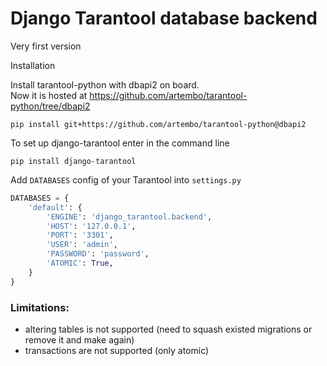 # Django Tarantool database backend
Very first version

Installation

Install tarantool-python with dbapi2 on board.  
Now it is hosted at https://github.com/artembo/tarantool-python/tree/dbapi2 

```shell script
pip install git+https://github.com/artembo/tarantool-python@dbapi2 
```

To set up django-tarantool enter in the command line 
```shell script
pip install django-tarantool
```

Add ``DATABASES`` config of your Tarantool into ``settings.py``
```python
DATABASES = {
    'default': {
        'ENGINE': 'django_tarantool.backend',
        'HOST': '127.0.0.1',
        'PORT': '3301',
        'USER': 'admin',
        'PASSWORD': 'password',
        'ATOMIC': True,
    }
}
```

### Limitations:

- altering tables is not supported (need to squash existed migrations or remove it and make again)
- transactions are not supported (only atomic)


